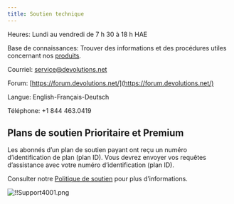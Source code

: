 ```yaml
---
title: Soutien technique
---
```


Heures: Lundi au vendredi de 7 h 30 à 18 h HAE  

Base de connaissances: Trouver des informations et des procédures utiles concernant nos [produits](/fr/kb/hub-business/).  

Courriel: [service@devolutions.net](mailto:service@devolutions.net)  

Forum: [https://forum.devolutions.net/](https://forum.devolutions.net/)  

Langue: English-Français-Deutsch  

Téléphone: +1 844 463.0419  

## Plans de soutien Prioritaire et Premium 

Les abonnés d’un plan de soutien payant ont reçu un numéro d’identification de plan (plan ID). Vous devrez envoyer vos requêtes d’assistance avec votre numéro d’identification (plan ID).  

Consulter notre [Politique de soutien](https://cdndevolutions.blob.core.windows.net/documents/legal/eula/support-level-addendum-fr.pdf) pour plus d’informations.  

![!!Support4001.png](https://webdevolutions.azureedge.net/docs/fr/hub/Support4001.png) 


